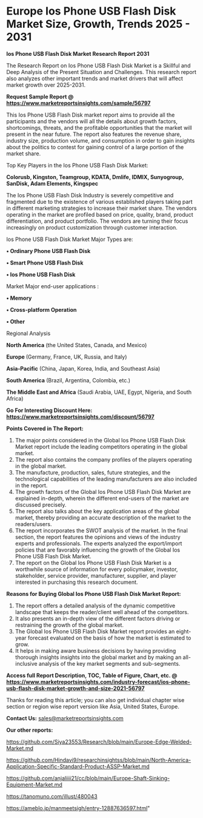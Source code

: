 # Europe Ios Phone USB Flash Disk Market Size, Growth, Trends 2025 - 2031

<strong>Ios Phone USB Flash Disk Market Research Report 2031</strong>

The Research Report on Ios Phone USB Flash Disk Market is a Skillful and Deep Analysis of the Present Situation and Challenges. This research report also analyzes other important trends and market drivers that will affect market growth over 2025-2031.

<strong>Request Sample Report @ <a href=https://www.marketreportsinsights.com/sample/56797>https://www.marketreportsinsights.com/sample/56797</a></strong>

This Ios Phone USB Flash Disk market report aims to provide all the participants and the vendors will all the details about growth factors, shortcomings, threats, and the profitable opportunities that the market will present in the near future. The report also features the revenue share, industry size, production volume, and consumption in order to gain insights about the politics to contest for gaining control of a large portion of the market share.

Top Key Players in the Ios Phone USB Flash Disk Market:

<strong>Colorusb, Kingston, Teamgroup, KDATA, Dmlife, IDMIX, Sunyogroup, SanDisk, Adam Elements, Kingspec</strong>

The Ios Phone USB Flash Disk Industry is severely competitive and fragmented due to the existence of various established players taking part in different marketing strategies to increase their market share. The vendors operating in the market are profiled based on price, quality, brand, product differentiation, and product portfolio. The vendors are turning their focus increasingly on product customization through customer interaction.

Ios Phone USB Flash Disk Market Major Types are:

<strong>• Ordinary Phone USB Flash Disk

• Smart Phone USB Flash Disk

• Ios Phone USB Flash Disk</strong>

Market Major end-user applications :

<strong>• Memory

• Cross-platform Operation

• Other</strong>

Regional Analysis

</u><strong><b>North America</b></strong> (the United States, Canada, and Mexico)

<strong><b>Europe </b></strong>(Germany, France, UK, Russia, and Italy)

<strong><b>Asia-Pacific</b></strong> (China, Japan, Korea, India, and Southeast Asia)

<strong><b>South America</b></strong> (Brazil, Argentina, Colombia, etc.)

<strong><b>The Middle East and Africa</b></strong> (Saudi Arabia, UAE, Egypt, Nigeria, and South Africa)

<strong>Go For Interesting Discount Here: <a href=https://www.marketreportsinsights.com/discount/56797>https://www.marketreportsinsights.com/discount/56797</a></strong>

<strong>Points Covered in The Report:</strong>
<ol>
  <li>The major points considered in the Global Ios Phone USB Flash Disk Market report include the leading competitors operating in the global market.</li>
  <li>The report also contains the company profiles of the players operating in the global market.</li>
  <li>The manufacture, production, sales, future strategies, and the technological capabilities of the leading manufacturers are also included in the report.</li>
  <li>The growth factors of the Global Ios Phone USB Flash Disk Market are explained in-depth, wherein the different end-users of the market are discussed precisely.</li>
  <li>The report also talks about the key application areas of the global market, thereby providing an accurate description of the market to the readers/users.</li>
  <li>The report incorporates the SWOT analysis of the market. In the final section, the report features the opinions and views of the industry experts and professionals. The experts analyzed the export/import policies that are favorably influencing the growth of the Global Ios Phone USB Flash Disk Market.</li>
  <li>The report on the Global Ios Phone USB Flash Disk Market is a worthwhile source of information for every policymaker, investor, stakeholder, service provider, manufacturer, supplier, and player interested in purchasing this research document.</li>
</ol>
<strong>Reasons for Buying Global Ios Phone USB Flash Disk Market Report:</strong>

<ol>
  <li>The report offers a detailed analysis of the dynamic competitive landscape that keeps the reader/client well ahead of the competitors.</li>
  <li>It also presents an in-depth view of the different factors driving or restraining the growth of the global market.</li>
  <li>The Global Ios Phone USB Flash Disk Market report provides an eight-year forecast evaluated on the basis of how the market is estimated to grow.</li>
  <li>It helps in making aware business decisions by having providing thorough insights insights into the global market and by making an all-inclusive analysis of the key market segments and sub-segments.</li>
</ol>
<strong>Access full Report Description, TOC, Table of Figure, Chart, etc. @ <a href=https://www.marketreportsinsights.com/industry-forecast/ios-phone-usb-flash-disk-market-growth-and-size-2021-56797>https://www.marketreportsinsights.com/industry-forecast/ios-phone-usb-flash-disk-market-growth-and-size-2021-56797</a></strong>


Thanks for reading this article; you can also get individual chapter wise section or region wise report version like Asia, United States, Europe.

<strong>Contact Us:</strong>
sales@marketreportsinsights.com

<strong>Our other reports:</strong>

<a href=https://github.com/Siya23553/Research/blob/main/Europe-Edge-Welded-Market.md>https://github.com/Siya23553/Research/blob/main/Europe-Edge-Welded-Market.md</a>

<a href=https://github.com/Hindavi9/researchinsightss/blob/main/North-America-Application-Specific-Standard-Product-ASSP-Market.md>https://github.com/Hindavi9/researchinsightss/blob/main/North-America-Application-Specific-Standard-Product-ASSP-Market.md</a>

<a href=https://github.com/anjaliiii21/cc/blob/main/Europe-Shaft-Sinking-Equipment-Market.md>https://github.com/anjaliiii21/cc/blob/main/Europe-Shaft-Sinking-Equipment-Market.md</a>

<a href=https://tanomuno.com/illust/480043>https://tanomuno.com/illust/480043</a>

<a href=https://ameblo.jp/manmeetsigh/entry-12887636597.html>https://ameblo.jp/manmeetsigh/entry-12887636597.html</a>"
